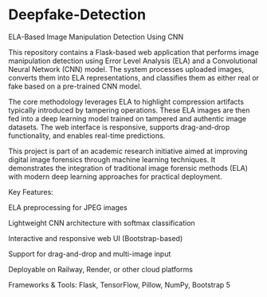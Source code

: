 # Deepfake-Detection

ELA-Based Image Manipulation Detection Using CNN

This repository contains a Flask-based web application that performs image manipulation detection using Error Level Analysis (ELA) and a Convolutional Neural Network (CNN) model. The system processes uploaded images, converts them into ELA representations, and classifies them as either real or fake based on a pre-trained CNN model.

The core methodology leverages ELA to highlight compression artifacts typically introduced by tampering operations. These ELA images are then fed into a deep learning model trained on tampered and authentic image datasets. The web interface is responsive, supports drag-and-drop functionality, and enables real-time predictions.

This project is part of an academic research initiative aimed at improving digital image forensics through machine learning techniques. It demonstrates the integration of traditional image forensic methods (ELA) with modern deep learning approaches for practical deployment.

Key Features:

ELA preprocessing for JPEG images

Lightweight CNN architecture with softmax classification

Interactive and responsive web UI (Bootstrap-based)

Support for drag-and-drop and multi-image input

Deployable on Railway, Render, or other cloud platforms

Frameworks & Tools:
Flask, TensorFlow, Pillow, NumPy, Bootstrap 5
